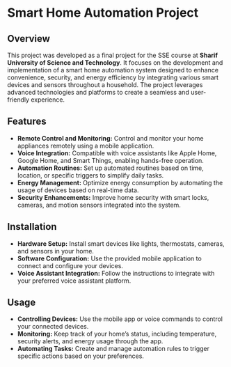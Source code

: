 # Smart Home Automation Project

## Overview
This project was developed as a final project for the SSE course at **Sharif University of Science and Technology**. It focuses on the development and implementation of a smart home automation system designed to enhance convenience, security, and energy efficiency by integrating various smart devices and sensors throughout a household. The project leverages advanced technologies and platforms to create a seamless and user-friendly experience.

## Features
- **Remote Control and Monitoring:** Control and monitor your home appliances remotely using a mobile application.
- **Voice Integration:** Compatible with voice assistants like Apple Home, Google Home, and Smart Things, enabling hands-free operation.
- **Automation Routines:** Set up automated routines based on time, location, or specific triggers to simplify daily tasks.
- **Energy Management:** Optimize energy consumption by automating the usage of devices based on real-time data.
- **Security Enhancements:** Improve home security with smart locks, cameras, and motion sensors integrated into the system.

## Installation
- **Hardware Setup:** Install smart devices like lights, thermostats, cameras, and sensors in your home.
- **Software Configuration:** Use the provided mobile application to connect and configure your devices.
- **Voice Assistant Integration:** Follow the instructions to integrate with your preferred voice assistant platform.

## Usage
- **Controlling Devices:** Use the mobile app or voice commands to control your connected devices.
- **Monitoring:** Keep track of your home’s status, including temperature, security alerts, and energy usage through the app.
- **Automating Tasks:** Create and manage automation rules to trigger specific actions based on your preferences.
